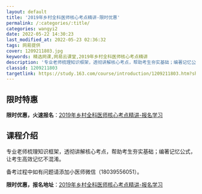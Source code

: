 ```yaml
---
layout: default
title: '2019年乡村全科医师核心考点精讲-限时优惠'
permalink: /:categories/:title/
categories: wangyi2
date: 2022-05-22 14:30:23
last_modified_at: 2022-05-23 02:36:32
tags: 网易提供
cover: 1209211803.jpg
keywords: 精选网课,网易云课堂,2019年乡村全科医师核心考点精讲
description: '专业老师梳理知识框架，透彻讲解核心考点，帮助考生夯实基础；编著记忆公式，让考生高效记忆不混淆。备考过程中如有问题请添加小'
classid: 1209211803
targetlink: https://study.163.com/course/introduction/1209211803.htm?share=1&shareId=1025206652&utm_campaign=share&utm_medium=iphoneShare&utm_source=&utm_u=1025206652
---
```


## 限时特惠

**限时优惠，火速报名**：[2019年乡村全科医师核心考点精讲-报名学习](https://study.163.com/course/introduction/1209211803.htm?share=1&shareId=1025206652&utm_campaign=share&utm_medium=iphoneShare&utm_source=&utm_u=1025206652)

## 课程介绍

专业老师梳理知识框架，透彻讲解核心考点，帮助考生夯实基础；编著记忆公式，让考生高效记忆不混淆。

备考过程中如有问题请添加小医师微信（18039556051）。

**限时优惠，报名地址**：[2019年乡村全科医师核心考点精讲-报名学习](https://study.163.com/course/introduction/1209211803.htm?share=1&shareId=1025206652&utm_campaign=share&utm_medium=iphoneShare&utm_source=&utm_u=1025206652)

